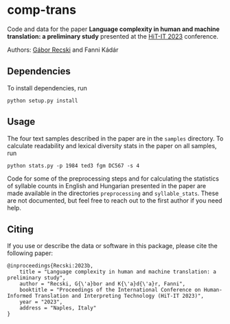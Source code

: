 # comp-trans

Code and data for the paper **Language complexity in human and machine translation: a preliminary
study** presented at the [HiT-IT 2023](http://hit-it-conference.org/home/) conference.

Authors: [Gábor Recski](https://informatics.tuwien.ac.at/people/gabor-recski) and Fanni Kádár

## Dependencies

To install dependencies, run

```
python setup.py install
```

## Usage
The four text samples described in the paper are in the `samples` directory.
To calculate readability and lexical diversity stats in the paper on all samples, run

```
python stats.py -p 1984 ted3 fgm DC567 -s 4
```

Code for some of the preprocessing steps and for calculating the statistics of syllable counts in
English and Hungarian presented in the paper are made available in the directories `preprocessing`
and `syllable_stats`. These are not documented, but feel free to reach out to the first author if you need help.

## Citing

If you use or describe the data or software in this package, please cite the following paper:

```
@inproceedings{Recski:2023b,
    title = "Language complexity in human and machine translation: a preliminary study",
    author = "Recski, G{\'a}bor and K{\'a}d{\'a}r, Fanni",
    booktitle = "Proceedings of the International Conference on Human-Informed Translation and Interpreting Technology (HiT-IT 2023)",
    year = "2023",
    address = "Naples, Italy"
}

```
